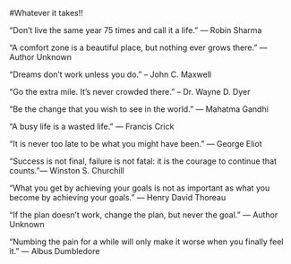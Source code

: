 #Whatever it takes!!

“Don’t live the same year 75 times and call it a life.” — Robin Sharma

“A comfort zone is a beautiful place, but nothing ever grows there.” — Author Unknown

“Dreams don’t work unless you do.” – John C. Maxwell

“Go the extra mile. It’s never crowded there.” – Dr. Wayne D. Dyer

“Be the change that you wish to see in the world.” ― Mahatma Gandhi

“A busy life is a wasted life.” — Francis Crick

“It is never too late to be what you might have been.” ― George Eliot

“Success is not final, failure is not fatal: it is the courage to continue that counts.”― Winston S. Churchill

“What you get by achieving your goals is not as important as what you become by achieving your goals.” — Henry David Thoreau

“If the plan doesn’t work, change the plan, but never the goal.” — Author Unknown

“Numbing the pain for a while will only make it worse when you finally feel it.” — Albus Dumbledore

